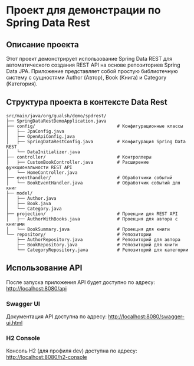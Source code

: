 # Проект для демонстрации по Spring Data Rest

## Описание проекта

Этот проект демонстрирует использование Spring Data REST для автоматического создания REST API на основе репозиториев Spring Data JPA. 
Приложение представляет собой простую библиотечную систему с сущностями Author (Автор), Book (Книга) и Category (Категория).

## Структура проекта в контексте Data Rest

```
src/main/java/org/gualsh/demo/spdrest/
├── SpringDataRestDemoApplication.java    
├── config/                               # Конфигурационные классы
│   ├── JpaConfig.java                    
│   ├── OpenApiConfig.java                
│   ├── SpringDataRestConfig.java         # Конфигурация Spring Data REST
│   └── DataInitializer.java              
├── controller/                           # Контроллеры
│   ├── CustomBookController.java         # Расширение функциональности REST API
│   └── HomeController.java               
├── eventhandler/                         # Обработчики событий
│   └── BookEventHandler.java             # Обработчик событий для книг
├── model/                                
│   ├── Author.java                       
│   ├── Book.java                         
│   └── Category.java                     
├── projection/                           # Проекции для REST API
│   ├── AuthorWithBooks.java              # Проекция для автора с книгами
│   └── BookSummary.java                  # Проекция для книги
└── repository/                           # Репозитории
    ├── AuthorRepository.java             # Репозиторий для автора
    ├── BookRepository.java               # Репозиторий для книги
    └── CategoryRepository.java           # Репозиторий для категории
```

## Использование API

После запуска приложения API будет доступно по адресу: [http://localhost:8080/api](http://localhost:8080/api)

### Swagger UI

Документация API доступна по адресу: [http://localhost:8080/swagger-ui.html](http://localhost:8080/swagger-ui.html)

### H2 Console

Консоль H2 (для профиля dev) доступна по адресу: [http://localhost:8080/h2-console](http://localhost:8080/h2-console)

